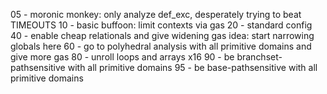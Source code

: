 05 - moronic monkey: only analyze def_exc, desperately trying to beat TIMEOUTS
10 - basic buffoon: limit contexts via gas
20 - standard config
40 - enable cheap relationals and give widening gas
idea: start narrowing globals here
60 - go to polyhedral analysis with all primitive domains and give more gas
80 - unroll loops and arrays x16
90 - be branchset-pathsensitive with all primitive domains
95 - be base-pathsensitive with all primitive domains
